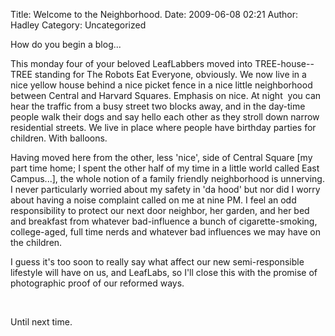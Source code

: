 Title: Welcome to the Neighborhood.
Date: 2009-06-08 02:21
Author: Hadley
Category: Uncategorized

How do you begin a blog...

This monday four of your beloved LeafLabbers moved into TREE-house--
TREE standing for The Robots Eat Everyone, obviously. We now live in a
nice yellow house behind a nice picket fence in a nice little
neighborhood between Central and Harvard Squares. Emphasis on nice. At
night  you can hear the traffic from a busy street two blocks away, and
in the day-time people walk their dogs and say hello each other as they
stroll down narrow residential streets. We live in place where people
have birthday parties for children. With balloons. 

Having moved here from the other, less 'nice', side of Central Square
[my part time home; I spent the other half of my time in a little world
called East Campus...], the whole notion of a family friendly
neighborhood is unnerving. I never particularly worried about my safety
in 'da hood' but nor did I worry about having a noise complaint called
on me at nine PM. I feel an odd responsibility to protect our next door
neighbor, her garden, and her bed and breakfast from whatever
bad-influence a bunch of cigarette-smoking, college-aged, full time
nerds and whatever bad influences we may have on the children. 

I guess it's too soon to really say what affect our new semi-responsible
lifestyle will have on us, and LeafLabs, so I'll close this with the
promise of photographic proof of our reformed ways. 

 

Until next time.
